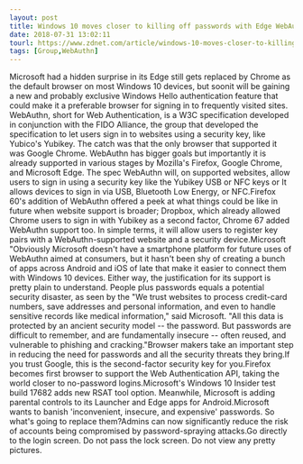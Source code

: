 ```yaml
---
layout: post
title: Windows 10 moves closer to killing off passwords with Edge WebAuthn logins
date: 2018-07-31 13:02:11
tourl: https://www.zdnet.com/article/windows-10-moves-closer-to-killing-off-passwords-with-edge-webauthn-logins/
tags: [Group,WebAuthn]
---
```

Microsoft had a hidden surprise in its Edge still gets replaced by Chrome as the default browser on most Windows 10 devices, but soonit will be gaining a new and probably exclusive Windows Hello authentication feature that could make it a preferable browser for signing in to frequently visited sites. WebAuthn, short for Web Authentication, is a W3C specification developed in conjunction with the FIDO Alliance, the group that developed the specification to let users sign in to websites using a security key, like Yubico's Yubikey. The catch was that the only browser that supported it was Google Chrome. WebAuthn has bigger goals but importantly it is already supported in various stages by Mozilla's Firefox, Google Chrome, and Microsoft Edge. The spec WebAuthn will, on supported websites, allow users to sign in using a security key like the Yubikey USB or NFC keys or It allows devices to sign in via USB, Bluetooth Low Energy, or NFC.Firefox 60's addition of WebAuthn offered a peek at what things could be like in future when website support is broader; Dropbox, which already allowed Chrome users to sign in with Yubikey as a second factor, Chrome 67 added WebAuthn support too. In simple terms, it will allow users to register key pairs with a WebAuthn-supported website and a security device.Microsoft "Obviously Microsoft doesn't have a smartphone platform for future uses of WebAuthn aimed at consumers, but it hasn't been shy of creating a bunch of apps across Android and iOS of late that make it easier to connect them with Windows 10 devices. Either way, the justification for its support is pretty plain to understand. People plus passwords equals a potential security disaster, as seen by the "We trust websites to process credit-card numbers, save addresses and personal information, and even to handle sensitive records like medical information," said Microsoft. "All this data is protected by an ancient security model -- the password. But passwords are difficult to remember, and are fundamentally insecure -- often reused, and vulnerable to phishing and cracking."Browser makers take an important step in reducing the need for passwords and all the security threats they bring.If you trust Google, this is the second-factor security key for you.Firefox becomes first browser to support the Web Authentication API, taking the world closer to no-password logins.Microsoft's Windows 10 Insider test build 17682 adds new RSAT tool option. Meanwhile, Microsoft is adding parental controls to its Launcher and Edge apps for Android.Microsoft wants to banish 'inconvenient, insecure, and expensive' passwords. So what's going to replace them?Admins can now significantly reduce the risk of accounts being compromised by password-spraying attacks.Go directly to the login screen. Do not pass the lock screen. Do not view any pretty pictures.
